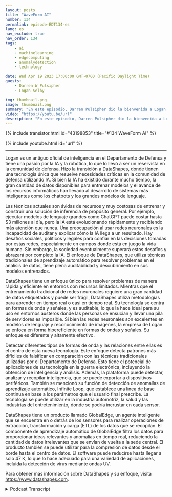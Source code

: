 ```yaml
---
layout: posts
title: "WaveForm AI"
number: 134
permalink: episode-EDT134-es
lang: es
nav_exclude: true
nav_order: 134
tags:
    - ai
    - machinelearning
    - edgecomputing
    - anomalydetection
    - technology

date: Wed Apr 19 2023 17:00:00 GMT-0700 (Pacific Daylight Time)
guests:
    - Darren W Pulsipher
    - Logan Selby

img: thumbnail.png
image: thumbnail.png
summary: "En este episodio, Darren Pulsipher dio la bienvenida a Logan Selby, el cofundador y presidente de DataShapes, donde discuten un enfoque único de la Inteligencia Artificial que va en contra de la tendencia."
video: "https://youtu.be/url"
description: "En este episodio, Darren Pulsipher dio la bienvenida a Logan Selby, el cofundador y presidente de DataShapes, donde discuten un enfoque único de la Inteligencia Artificial que va en contra de la tendencia."
---
```


<div>
{% include transistor.html id="43198853" title="#134 WaveForm AI" %}

{% include youtube.html id="url" %}
</div>

---

Logan es un antiguo oficial de inteligencia en el Departamento de Defensa y tiene una pasión por la IA y la robótica, lo que lo llevó a ser un reservista en la comunidad de defensa. Hizo la transición a DataShapes, donde tienen una tecnología única que resuelve necesidades críticas en la comunidad de defensa utilizando IA. Si bien la IA ha existido durante mucho tiempo, la gran cantidad de datos disponibles para entrenar modelos y el avance de los recursos informáticos han llevado al desarrollo de sistemas más inteligentes como los chatbots y los grandes modelos de lenguaje.

Las técnicas actuales son ávidas de recursos y muy costosas de entrenar y construir una solución de inferencia de propósito general. Por ejemplo, ejecutar modelos de lenguaje grandes como ChatGPT puede costar hasta $3 millones al día, pero la IA está evolucionando rápidamente y recibiendo más atención que nunca. Una preocupación al usar redes neuronales es la incapacidad de auditar y explicar cómo la IA llega a un resultado. Hay desafíos sociales, políticos y legales para confiar en las decisiones tomadas por estas redes, especialmente en campos donde está en juego la vida humana. Sin embargo, la sociedad eventualmente superará estos desafíos y abrazará por completo la IA. El enfoque de DataShapes, que utiliza técnicas tradicionales de aprendizaje automático para resolver problemas en el análisis de datos, tiene plena auditabilidad y descubrimiento en sus modelos entrenados.

DataShapes tiene un enfoque único para resolver problemas de manera rápida y eficiente en entornos con recursos limitados. Mientras que el entrenamiento tradicional de redes neuronales requiere una gran cantidad de datos etiquetados y puede ser frágil, DataShapes utiliza metodologías para aprender en tiempo real o casi en tiempo real. Su tecnología se centra en formas de onda y señales, y es auditable, lo que la hace ideal para su uso en entornos austeros donde las personas se ensucian y llevar una pila de servidores es imposible. Si bien las redes neuronales son excelentes en modelos de lenguaje y reconocimiento de imágenes, la empresa de Logan se enfoca en forma hipereficiente en formas de ondas y señales. Su enfoque es diferente y altamente efectivo.

Detectar diferentes tipos de formas de onda y las relaciones entre ellas es el centro de esta nueva tecnología. Este enfoque detecta patrones más difíciles de falsificar en comparación con las técnicas tradicionales utilizadas por el Departamento de Defensa. Esto tiene el potencial de aplicaciones de su tecnología en la guerra electrónica, incluyendo la obtención de inteligencia y análisis. Además, la plataforma puede detectar, analizar y recopilar inteligencia, que se puede exportar a dispositivos periféricos. También se mencionó su función de detección de anomalías de aprendizaje automático, Infinite Loop, que establece una línea de base continua en base a los parámetros que el usuario final prescribe. La tecnología se puede utilizar en la industria automotriz, la salud y las industrias del entretenimiento, donde se podría incrustar en cada sensor.

DataShapes tiene un producto llamado GlobalEdge, un agente inteligente que se encuentra en o detrás de los sensores para realizar operaciones de extracción, transformación y carga (ETL) de los datos que se recopilan. El componente de aprendizaje automático de GlobalEdge filtra los datos para proporcionar ideas relevantes y anomalías en tiempo real, reduciendo la cantidad de datos irrelevantes que se envían de vuelta a la sede central. El producto también se puede utilizar para la compresión de datos desde el borde hasta el centro de datos. El software puede reducirse hasta llegar a solo 47 K, lo que lo hace adecuado para una variedad de aplicaciones, incluida la detección de virus mediante ondas UV.

Para obtener más información sobre DataShapes y su enfoque, visita https://www.datashapes.com.



<details>
<summary> Podcast Transcript </summary>

<p></p>

</details>
